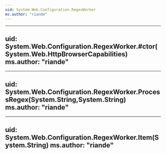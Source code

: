 ```yaml
---
uid: System.Web.Configuration.RegexWorker
ms.author: "riande"
---
```


---
uid: System.Web.Configuration.RegexWorker.#ctor(System.Web.HttpBrowserCapabilities)
ms.author: "riande"
---

---
uid: System.Web.Configuration.RegexWorker.ProcessRegex(System.String,System.String)
ms.author: "riande"
---

---
uid: System.Web.Configuration.RegexWorker.Item(System.String)
ms.author: "riande"
---
